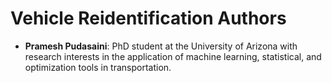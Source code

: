 # Vehicle Reidentification Authors
- **Pramesh Pudasaini**: PhD student at the University of Arizona with research interests in the application of machine learning, statistical, and optimization tools in transportation.
